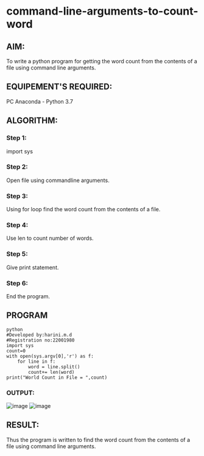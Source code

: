 # command-line-arguments-to-count-word
## AIM:
To write a python program for getting the word count from the contents of a file using command line arguments.
## EQUIPEMENT'S REQUIRED: 
PC
Anaconda - Python 3.7
## ALGORITHM: 
### Step 1:
import sys


### Step 2: 
Open file using commandline arguments.
 
### Step 3:
Using for loop find the word count from the contents of a file.


### Step 4:  
Use len to count number of words.

### Step 5:
Give print statement.


### Step 6: 
End the program.


## PROGRAM
```
python
#Developed by:harini.m.d
#Registration no:22001980
import sys
count=0
with open(sys.argv[0],'r') as f:
    for line in f:
        word = line.split()
        count+= len(word)
print("World Count in File = ",count)   
```

### OUTPUT:
![image](https://user-images.githubusercontent.com/113497680/194750976-87aa9a05-de6f-47a1-8a2c-84dd75145bf8.png)
![image](https://user-images.githubusercontent.com/113497680/194751029-9b40aa67-82ba-40e1-bfc9-178b7df43c42.png)

## RESULT:
Thus the program is written to find the word count from the contents of a file using command line arguments.
